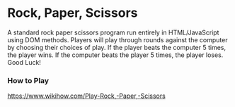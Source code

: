 # Rock, Paper, Scissors
A standard rock paper scissors program run entirely in HTML/JavaScript using DOM methods. Players will play through rounds against the computer by choosing their choices of play. If the player beats the computer 5 times, the player wins. If the computer beats the player 5 times, the player loses. Good Luck!

### How to Play
https://www.wikihow.com/Play-Rock,-Paper,-Scissors
